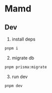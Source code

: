 # Mamd

## Dev

1. install deps

```sh
pnpm i
```

2. migrate db

```sh
pnpm prisma:migrate
```

3. run dev

```sh
pnpm dev
```
